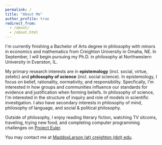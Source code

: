 ```yaml
---
permalink: /
title: "About Me"
author_profile: true
redirect_from: 
  - /about/
  - /about.html
---
```


I'm currently finishing a Bachelor of Arts degree in philosophy with minors in economics and mathematics from Creighton University in Omaha, NE. In September, I will begin pursuing my Ph.D. in philosophy at Northwestern University in Evanston, IL.

<!-- I'm a first-year Ph.D. student in the Department of Philosophy at Northwestern University in Evanston, IL. I hold a Bachelor of Arts, *cum laude*, in philosophy with minors in economics and mathematics from Creighton University in Omaha, NE. -->

My primary research interests are in **epistemology** (incl. social, virtue, zetetic) and **philosophy of science** (incl. social science). In epistemology, I focus on belief, rationality, normativity, and responsibility. Specfically, I'm interested in how groups and communities influence our standards for evidence and justification when forming beliefs. In philosophy of science, I'm interested in the structure of inquiry and role of models in scientific investigation. I also have secondary interests in philosophy of mind, philosophy of language, and social & political philosophy.

<!-- I'm also passionate about getting undergraduate students involved in philosophy. While at Creighton, I served as the Co-Chair of the [Midwest Undergraduate Philosophy Conference](https://sites.google.com/view/midwest-undergrad-philosophy/home "Midwest Undergraduate Philosophy Conference") Organizing Committee and helped host the most competitive conference in its 25 year history. At Northwestern, I am involved with the Minorities and Philosophy chapter. Resources for all undergraduate students interested in pursuing philosophy are available [here](/more/). -->

Outside of philosophy, I enjoy reading literary fiction, watching TV sitcoms, traveling, trying new food, and completing computer programming challenges on [Project Euler](https://projecteuler.net/profile/tinygenius.png "Project Euler | tinygenius").

You may contact me at [MaddoxLarson (at) creighton (dot) edu](mailto:maddoxlarson@creighton.edu).
<!-- You may contact me at [MaddoxLarson (at) u (dot) northwestern (dot) edu](mailto:maddoxlarson2030@u.northwestern.edu). -->
